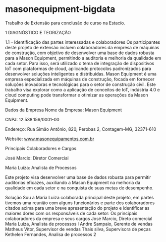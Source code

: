 # masonequipment-bigdata

Trabalho de Extensão para conclusão de curso na Estacío.


1 DIAGNÓSTICO E TEORIZAÇÃO 

1.1 – Identificação das partes interessadas e colaboradores 
Os participantes deste projeto de extensão incluem colaboradores da empresa de máquinas de construção, com objetivo de desenvolver uma base de dados 
robusta para a Mason Equipment, permitindo a auditoria e melhoria da qualidade em cada setor. Para isso, será utilizado o tema de
 integração de dispositivos IoT com plataformas de cloud, aplicando protocolos padronizados para desenvolver soluções inteligentes e distribuídas.
Mason Equipment é uma empresa especializada em máquinas de construção, focada em fornecer soluções inovadoras
e tecnológicas para o setor de construção civil. Este trabalho visa explorar como a aplicação de conceitos de IoT,
 indústria 4.0 e cloud computing pode transformar e otimizar as operações da Mason Equipment.


Dados da Empresa
Nome da Empresa: Mason Equipment

CNPJ: 12.538.156/0001-00

Endereço: Rua Simão Antônio, 820, Perobas 2, Contagem-MG, 32371-610

Website: www.masonequipamentos.com.br

Principais Colaboradores e Cargos

José Marcio: Diretor Comercial

Maria Luiza: Analista de Processos

Este projeto visa desenvolver uma base de dados robusta para permitir auditorias eficazes, auxiliando a Mason Equipment na melhoria da qualidade em cada setor e na conquista de suas metas de desempenho.
        
Solução
         Sou a Maria Luiza colaborada principal deste projeto, em partes tivemos uma reunião
         com alguns funcionários e parte dos colaboradores citados acima para uma breve apresentação do projeto e identificar as maiores dores com os responsáveis de cada setor: 
Os principais colaboradores da empresa e seus cargos
José Marcio, Direto comercial 
Maria Luiza, Analista de processos l
Andre Sampaio, Gerente de vendas 
Matheus Vitor, Supervisor de vendas 
Thais silva, Supervisora de peças  
Kethelen Fernandes, Analisa de processos 2

